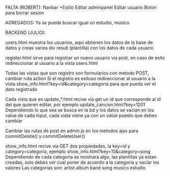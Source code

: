 FALTA (ROBERT):
Navbar
+Estilo
Editar adminpanel
Editar usuario
Boton para borrar sesion


AGREGADOS:
Ya se puede buscar igual un estudio, musico


BACKEND (JULIO):

users.html muestra los usuarios, aqui obtienes los datos de la base de datos y creas varios div result (plantilla) con los datos de cada usuario

register.html sirve para registrar un nuevo usuario via post, en caso de exito redireccionar al usuario a la vista users.html

Todas las vistas que son registro son formularios con metodo POST, cambiar ruta action
Si el registro es exitoso redireccionar al usuario a la vista show_info.html?key=id&category=categoria para que pueda ver el dato registrado

Cada vista que es update_*.html recive via get un id que corresponde al id del que quieren editar, por ejemplo update_cancion.html?key=1201
Dependiendo lo que sea se busca en la bd y los datos se vacian en los value de cada input, cada vista viene ya con un value puesto que debes cambiar


Cambiar las rutas de post en admin.js en los metodos ajax para commitDelete() y commitDeleteUser()


show_info.html recive via GET dos propiedades, la key=id y category=categoria, ejemplo show_info.html?key=15&category=song 
Dependiendo de cada categoria se mostrara algo, las plantillas ya estan creadas, solo debes ver cual poner de acuerdo a la categoria y vaciar los valores
Las categorias son:
artist
album
band
song
musico
estudio